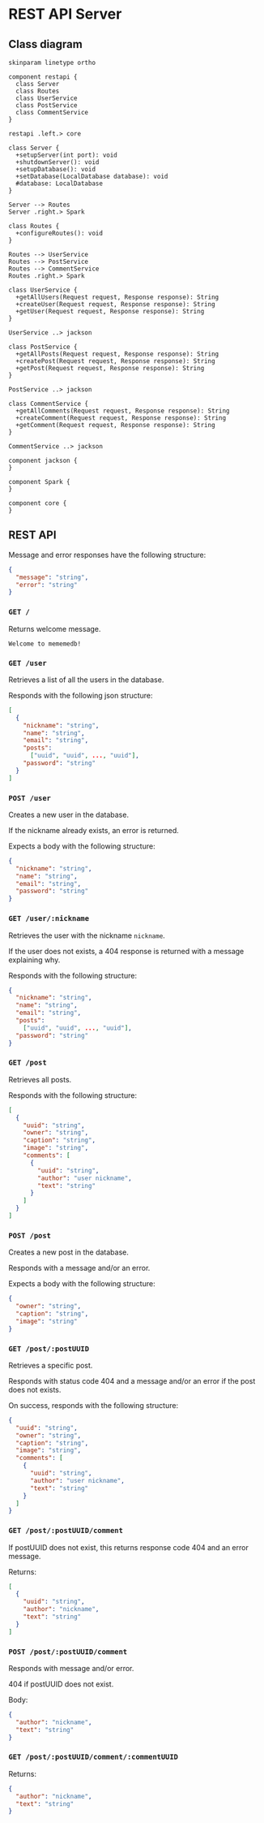 # REST API Server

## Class diagram

```plantuml
skinparam linetype ortho

component restapi {
  class Server
  class Routes
  class UserService
  class PostService
  class CommentService
}

restapi .left.> core

class Server {
  +setupServer(int port): void
  +shutdownServer(): void
  +setupDatabase(): void
  +setDatabase(LocalDatabase database): void
  #database: LocalDatabase
}

Server --> Routes
Server .right.> Spark

class Routes {
  +configureRoutes(): void
}

Routes --> UserService
Routes --> PostService
Routes --> CommentService
Routes .right.> Spark

class UserService {
  +getAllUsers(Request request, Response response): String
  +createUser(Request request, Response response): String
  +getUser(Request request, Response response): String
}

UserService ..> jackson

class PostService {
  +getAllPosts(Request request, Response response): String
  +createPost(Request request, Response response): String
  +getPost(Request request, Response response): String
}

PostService ..> jackson

class CommentService {
  +getAllComments(Request request, Response response): String
  +createComment(Request request, Response response): String
  +getComment(Request request, Response response): String
}

CommentService ..> jackson

component jackson {
}

component Spark {
}

component core {
}
```

## REST API

Message and error responses have the following structure:

```json
{
  "message": "string",
  "error": "string"
}
```

### `GET /`

Returns welcome message.

```
Welcome to mememedb!
```

### `GET /user`

Retrieves a list of all the users in the database.

Responds with the following json structure:

```json
[
  {
    "nickname": "string",
    "name": "string",
    "email": "string",
    "posts":
      ["uuid", "uuid", ..., "uuid"],
    "password": "string"
  }
]
```

### `POST /user`

Creates a new user in the database.

If the nickname already exists, an error is returned.

Expects a body with the following structure:

```json
{
  "nickname": "string",
  "name": "string",
  "email": "string",
  "password": "string"
}
```

### `GET /user/:nickname`

Retrieves the user with the nickname `nickname`.

If the user does not exists, a 404 response is returned with a message
explaining why.

Responds with the following structure:

```json
{
  "nickname": "string",
  "name": "string",
  "email": "string",
  "posts":
    ["uuid", "uuid", ..., "uuid"],
  "password": "string"
}
```

### `GET /post`

Retrieves all posts.

Responds with the following structure:

```json
[
  {
    "uuid": "string",
    "owner": "string",
    "caption": "string",
    "image": "string",
    "comments": [
      {
        "uuid": "string",
        "author": "user nickname",
        "text": "string"
      }
    ]
  }
]
```

### `POST /post`

Creates a new post in the database.

Responds with a message and/or an error.

Expects a body with the following structure:

```json
{
  "owner": "string",
  "caption": "string",
  "image": "string"
}
```

### `GET /post/:postUUID`

Retrieves a specific post.

Responds with status code 404 and a message and/or an error if the post does not
exists.

On success, responds with the following structure:

```json
{
  "uuid": "string",
  "owner": "string",
  "caption": "string",
  "image": "string",
  "comments": [
    {
      "uuid": "string",
      "author": "user nickname",
      "text": "string"
    }
  ]
}
```

### `GET /post/:postUUID/comment`

If postUUID does not exist, this returns response code 404 and an error message.

Returns:

```json
[
  {
    "uuid": "string",
    "author": "nickname",
    "text": "string"
  }
]
```

### `POST /post/:postUUID/comment`

Responds with message and/or error.

404 if postUUID does not exist.

Body:

```json
{
  "author": "nickname",
  "text": "string"
}
```

### `GET /post/:postUUID/comment/:commentUUID`

Returns:

```json
{
  "author": "nickname",
  "text": "string"
}
```
